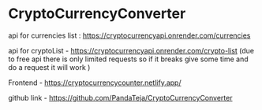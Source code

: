 # CryptoCurrencyConverter

api for currencies list : https://cryptocurrencyapi.onrender.com/currencies

api for cryptoList - https://cryptocurrencyapi.onrender.com/crypto-list (due to free api there is only limited requests so if it breaks give some time and do a request it will work  )

Frontend - https://cryptocurrencycounter.netlify.app/

github link - https://github.com/PandaTeja/CryptoCurrencyConverter

